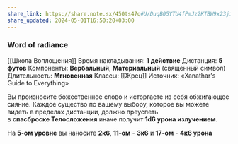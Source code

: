 ```yaml
---
share_link: https://share.note.sx/450ts47q#U/DuqB05YTU4fPmJz2KTBW9x23jiXw/ZfCRqqYl7IRI
share_updated: 2024-05-01T16:50:20+03:00
---
```

### Word of radiance
[[Школа Воплощения]]
Время накладывания: **1 действие**
Дистанция: **5 футов**
Компоненты: **Вербальный**, **Материальный** (священный символ)
Длительность: **Мгновенная**
Классы: [[Жрец]]
Источник: «Xanathar's Guide to Everything»

Вы произносите божественное слово и исторгаете из себя обжигающее сияние. Каждое существо по вашему выбору, которое вы можете видеть в пределах дистанции, должно преуспеть в **спасброске Телосложения** иначе получит **1d6 урона излучением**.  
  
На **5-ом уровне** вы наносите **2к6**, **11-ом** - **3к6** и **17-ом** - **4к6 урона**